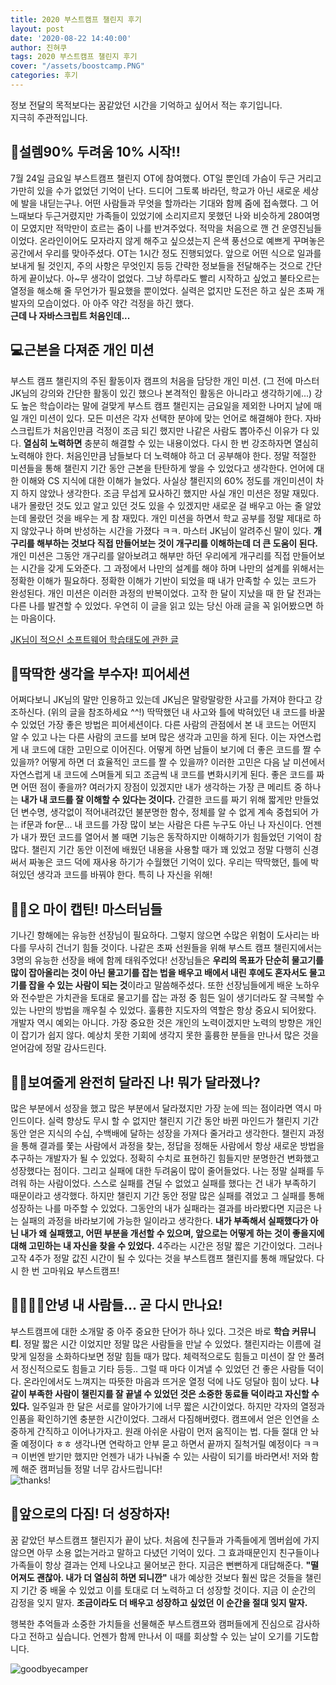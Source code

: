 ```yaml
---
title: 2020 부스트캠프 챌린지 후기
layout: post
date: '2020-08-22 14:40:00'
author: 진혀쿠
tags: 2020 부스트캠프 챌린지 후기
cover: "/assets/boostcamp.PNG"
categories: 후기
---
```


정보 전달의 목적보다는 꿈같았던 시간을 기억하고 싶어서 적는 후기입니다.  
지극히 주관적입니다.  

## 🤪설렘90% 두려움 10% 시작!!
7월 24일 금요일 부스트캠프 챌린지 OT에 참여했다. OT일 뿐인데 가슴이 두근 거리고 가만히 있을 수가 없었던 기억이 난다. 드디어 그토록 바라던, 학교가 아닌 새로운 세상에 발을 내딛는구나. 어떤 사람들과 무엇을 할까라는 기대와 함께 줌에 접속했다. 그 어느때보다 두근거렸지만 가족들이 있었기에 소리지르지 못했던 나와 비슷하게 280여명이 모였지만 적막만이 흐르는 줌이 나를 반겨주었다. 적막을 처음으로 깬 건 운영진님들이었다. 온라인이어도 모자라지 않게 해주고 싶으셨는지 은색 풍선으로 예쁘게 꾸며놓은 공간에서 우리를 맞아주셨다. OT는 1시간 정도 진행되었다. 앞으로 어떤 식으로 일과를 보내게 될 것인지, 주의 사항은 무엇인지 등등 간략한 정보들을 전달해주는 것으로 간단하게 끝이났다. 아~무 생각이 없었다. 그냥 하루라도 빨리 시작하고 싶었고 불타오르는 열정을 해소해 줄 무언가가 필요했을 뿐이었다. 실력은 없지만 도전은 하고 싶은 초짜 개발자의 모습이었다. 아 아주 약간 걱정을 하긴 했다.  
**근데 나 자바스크립트 처음인데...**

## 💻근본을 다져준 개인 미션
부스트 캠프 챌린지의 주된 활동이자 캠프의 처음을 담당한 개인 미션. (그 전에 마스터 JK님의 강의와 간단한 활동이 있긴 했으나 본격적인 활동은 아니라고 생각하기에...) 강도 높은 학습이라는 말에 걸맞게 부스트 캠프 챌린지는 금요일을 제외한 나머지 날에 매일 개인 미션이 있다. 모든 미션은 각자 선택한 분야에 맞는 언어로 해결해야 한다. 자바스크립트가 처음인만큼 걱정이 조금 되긴 했지만 나같은 사람도 뽑아주신 이유가 다 있다. **열심히 노력하면** 충분히 해결할 수 있는 내용이었다. 다시 한 번 강조하자면 열심히 노력해야 한다. 처음인만큼 남들보다 더 노력해야 하고 더 공부해야 한다. 정말 적절한 미션들을 통해 챌린지 기간 동안 근본을 탄탄하게 쌓을 수 있었다고 생각한다. 언어에 대한 이해와 CS 지식에 대한 이해가 늘었다. 사실상 챌린지의 60% 정도를 개인미션이 차지 하지 않았나 생각한다. 조금 무섭게 묘사하긴 했지만 사실 개인 미션은 정말 재밌다. 내가 몰랐던 것도 있고 알고 있던 것도 있을 수 있겠지만 새로운 걸 배우고 아는 줄 알았는데 몰랐던 것을 배우는 게 참 재밌다. 개인 미션을 하면서 학교 공부를 정말 제대로 하지 않았구나 하며 반성하는 시간을 가졌다 ㅋㅋ. 마스터 JK님이 알려주신 말이 있다. **개구리를 해부하는 것보다 직접 만들어보는 것이 개구리를 이해하는데 더 큰 도움이 된다.** 개인 미션은 그동안 개구리를 알아보려고 해부만 하던 우리에게 개구리를 직접 만들어보는 시간을 갖게 도와준다. 그 과정에서 나만의 설계를 해야 하며 나만의 설계를 위해서는 정확한 이해가 필요하다. 정확한 이해가 기반이 되었을 때 내가 만족할 수 있는 코드가 완성된다. 개인 미션은 이러한 과정의 반복이었다. 고작 한 달이 지났을 때 한 달 전과는 다른 나를 발견할 수 있었다. 우연히 이 글을 읽고 있는 당신 아래 글을 꼭 읽어봤으면 하는 마음이다.

[JK님이 적으신 소프트웨어 학습태도에 관한 글](https://brunch.co.kr/@godrm77/16?fbclid=IwAR3SViSaHRywDmuByw-gu-vm-vV2ecOhZVgIxAPlhtVjW09BuaO-vBg0lIs)

## 👥딱딱한 생각을 부수자! 피어세션
어쩌다보니 JK님의 말만 인용하고 있는데 JK님은 말랑말랑한 사고를 가져야 한다고 강조하신다. (위의 글을 참조하세요 ^^!) 딱딱했던 내 사고와 틀에 박혀있던 내 코드를 바꿀 수 있었던 가장 좋은 방법은 피어세션이다. 다른 사람의 관점에서 본 내 코드는 어떤지 알 수 있고 나는 다른 사람의 코드를 보며 많은 생각과 고민을 하게 된다. 이는 자연스럽게 내 코드에 대한 고민으로 이어진다. 어떻게 하면 남들이 보기에 더 좋은 코드를 짤 수 있을까? 어떻게 하면 더 효율적인 코드를 짤 수 있을까? 이러한 고민은 다음 날 미션에서 자연스럽게 내 코드에 스며들게 되고 조금씩 내 코드를 변화시키게 된다. 좋은 코드를 짜면 어떤 점이 좋을까? 여러가지 장점이 있겠지만 내가 생각하는 가장 큰 메리트 중 하나는 **내가 내 코드를 잘 이해할 수 있다는 것이다.** 간결한 코드를 짜기 위해 짧게만 만들었던 변수명, 생각없이 적어내려갔던 불분명한 함수, 정체를 알 수 없게 계속 중첩되어 가는 if문과 for문... 내 코드를 가장 많이 보는 사람은 다른 누구도 아닌 나 자신이다. 언젠가 내가 짰던 코드를 열어서 볼 때면 기능은 동작하지만 이해하기가 힘들었던 기억이 참 많다. 챌린지 기간 동안 이전에 배웠던 내용을 사용할 때가 꽤 있었고 정말 다행히 신경써서 짜놓은 코드 덕에 재사용 하기가 수월했던 기억이 있다. 우리는 딱딱했던, 틀에 박혀있던 생각과 코드를 바꿔야 한다. 특히 나 자신을 위해!

## 🧙‍♂️오 마이 캡틴! 마스터님들
기나긴 항해에는 유능한 선장님이 필요하다. 그렇지 않으면 수많은 위험이 도사리는 바다를 무사히 건너기 힘들 것이다. 나같은 초짜 선원들을 위해 부스트 캠프 챌린지에서는 3명의 유능한 선장을 배에 함께 태워주었다! 선장님들은 **우리의 목표가 단순히 물고기를 많이 잡아올리는 것이 아닌 물고기를 잡는 법을 배우고 배에서 내린 후에도 혼자서도 물고기를 잡을 수 있는 사람이 되는 것**이라고 말씀해주셨다. 또한 선장님들에게 배운 노하우와 전수받은 가치관을 토대로 물고기를 잡는 과정 중 힘든 일이 생기더라도 잘 극복할 수 있는 나만의 방법을 깨우칠 수 있었다. 훌륭한 지도자의 역할은 항상 중요시 되어왔다. 개발자 역시 예외는 아니다. 가장 중요한 것은 개인의 노력이겠지만 노력의 방향은 개인이 잡기가 쉽지 않다. 예상치 못한 기회에 생각지 못한 훌륭한 분들을 만나서 많은 것을 얻어감에 정말 감사드린다.

## 🧚‍♀️보여줄게 완전히 달라진 나! 뭐가 달라졌나?
많은 부분에서 성장을 했고 많은 부분에서 달라졌지만 가장 눈에 띄는 점이라면 역시 마인드이다. 실력 향상도 무시 할 수 없지만 챌린지 기간 동안 바뀐 마인드가 챌린지 기간 동안 얻은 지식의 수십, 수백배에 달하는 성장을 가져다 줄거라고 생각한다. 챌린지 과정을 통해 결과를 쫓는 사람에서 과정을 찾는, 정답을 정해둔 사람에서 항상 새로운 방법을 추구하는 개발자가 될 수 있었다. 정확히 수치로 표현하긴 힘들지만 분명한건 변화했고 성장했다는 점이다. 그리고 실패에 대한 두려움이 많이 줄어들었다. 나는 정말 실패를 두려워 하는 사람이었다. 스스로 실패를 견딜 수 없었고 실패를 했다는 건 내가 부족하기 때문이라고 생각했다. 하지만 챌린지 기간 동안 정말 많은 실패를 겪었고 그 실패를 통해 성장하는 나를 마주할 수 있었다. 그동안의 내가 실패라는 결과를 바라봤다면 지금은 나는 실패의 과정을 바라보기에 가능한 일이라고 생각한다. **내가 부족해서 실패했다가 아닌 내가 왜 실패했고, 어떤 부분을 개선할 수 있으며, 앞으로는 어떻게 하는 것이 좋을지에 대해 고민하는 내 자신을 찾을 수 있었다.** 4주라는 시간은 정말 짧은 기간이었다. 그러나 고작 4주가 정말 값진 시간이 될 수 있다는 것을 부스트캠프 챌린지를 통해 깨달았다. 다시 한 번 고마워요 부스트캠프!

## 👨‍👩‍👧‍👦안녕 내 사람들... 곧 다시 만나요!
부스트캠프에 대한 소개말 중 아주 중요한 단어가 하나 있다. 그것은 바로 **학습 커뮤니티**. 정말 짧은 시간 이었지만 정말 많은 사람들을 만날 수 있었다. 챌린지라는 이름에 걸맞게 일정을 소화하다보면 정말 힘들 때가 많다. 체력적으로도 힘들고 미션이 잘 안 풀려서 정신적으로도 힘들고 기타 등등.. 그럴 때 마다 이겨낼 수 있었던 건 좋은 사람들 덕이다. 온라인에서도 느껴지는 따뜻한 마음과 뜨거운 열정 덕에 나도 덩달아 힘이 났다. **나같이 부족한 사람이 챌린지를 잘 끝낼 수 있었던 것은 소중한 동료들 덕이라고 자신할 수 있다.** 일주일과 한 달은 서로를 알아가기에 너무 짧은 시간이었다. 하지만 각자의 열정과 인품을 확인하기엔 충분한 시간이었다. 그래서 다짐해버렸다. 캠프에서 얻은 인연을 소중하게 간직하고 이어나가자고. 원래 아쉬운 사람이 먼저 움직이는 법. 다들 절대 안 놔줄 예정이다 ㅎㅎ 생각나면 연락하고 안부 묻고 하면서 끝까지 질척거릴 예정이다 ㅋㅋㅋ 이번엔 받기만 했지만 언젠가 내가 나눠줄 수 있는 사람이 되기를 바라면서! 저와 함께 해준 캠퍼님들 정말 너무 감사드립니다!  
<img src="{{ site.baseurl }}/assets/rollingpaper.PNG" title="thanks!" class="picture">


## 👊앞으로의 다짐! 더 성장하자!
꿈 같았던 부스트캠프 챌린지가 끝이 났다. 처음에 친구들과 가족들에게 멤버쉽에 가지 않으면 아무 소용 없는거라고 말하고 다녔던 기억이 있다. 그 효과때문인지 친구들이나 가족들이 항상 결과는 언제 나오냐고 물어보곤 한다. 지금은 뻔뻔하게 대답해준다. **"떨어져도 괜찮아. 내가 더 열심히 하면 되니깐"** 내가 예상한 것보다 훨씬 많은 것들을 챌린지 기간 중 배울 수 있었고 이를 토대로 더 노력하고 더 성장할 것이다. 지금 이 순간의 감정을 잊지 말자. **조금이라도 더 배우고 성장하고 싶었던 이 순간을 절대 잊지 말자.**

행복한 추억들과 소중한 가치들을 선물해준 부스트캠프와 캠퍼들에게 진심으로 감사하다고 전하고 싶습니다. 언젠가 함께 만나서 이 때를 회상할 수 있는 날이 오기를 기도합니다.  

<img src="{{ site.baseurl }}/assets/goodbyeBC.jpg" title="goodbyecamper" class="picture">